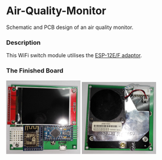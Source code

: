 # Air-Quality-Monitor
Schematic and PCB design of an air quality monitor.

### Description ###
This WiFi switch module utilises the [ESP-12E/F adaptor](https://github.com/teancake/ESP8266-ESP12-Adaptor "ESP-12E/F Adaptor").

### The Finished Board ###
<img src="https://github.com/teancake/Air-Quality-Monitor/blob/master/hardware_finished_top.jpg" alt="top" width="200px"> 
<img src="https://github.com/teancake/Air-Quality-Monitor/blob/master/hardware_finished_bottom.jpg" alt="top" width="200px">

